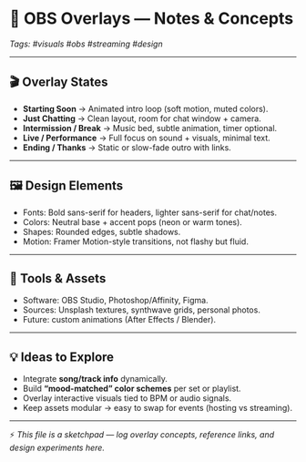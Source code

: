 # 🎨 OBS Overlays — Notes & Concepts
*Tags: #visuals #obs #streaming #design*  

---

## 🎬 Overlay States
- **Starting Soon** → Animated intro loop (soft motion, muted colors).  
- **Just Chatting** → Clean layout, room for chat window + camera.  
- **Intermission / Break** → Music bed, subtle animation, timer optional.  
- **Live / Performance** → Full focus on sound + visuals, minimal text.  
- **Ending / Thanks** → Static or slow-fade outro with links.  

---

## 🖼️ Design Elements
- Fonts: Bold sans-serif for headers, lighter sans-serif for chat/notes.  
- Colors: Neutral base + accent pops (neon or warm tones).  
- Shapes: Rounded edges, subtle shadows.  
- Motion: Framer Motion-style transitions, not flashy but fluid.  

---

## 🧰 Tools & Assets
- Software: OBS Studio, Photoshop/Affinity, Figma.  
- Sources: Unsplash textures, synthwave grids, personal photos.  
- Future: custom animations (After Effects / Blender).  

---

## 💡 Ideas to Explore
- Integrate **song/track info** dynamically.  
- Build **“mood-matched” color schemes** per set or playlist.  
- Overlay interactive visuals tied to BPM or audio signals.  
- Keep assets modular → easy to swap for events (hosting vs streaming).  

---

⚡ *This file is a sketchpad — log overlay concepts, reference links, and design experiments here.*

